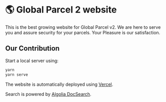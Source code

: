 # 🌎 Global Parcel 2 website

This is the best growing website for Global Parcel v2. We are here to serve you and assure security for your parcels. Your Pleasure is our satisfaction.

## Our Contribution

Start a local server using:

```bash
yarn
yarn serve
```

The website is automatically deployed using [Vercel](https://vercel.com).

Search is powered by [Algolia DocSearch](https://docsearch.algolia.com/).
